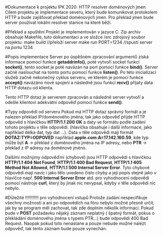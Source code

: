 ﻿#Dokumentace k projektu IPK 2020: HTTP resolver doménových jmen
Cílem projektu je implementace severu, který bude komunikovat protokolem HTTP a bude zajišťovat překlad doménových jmen. Pro překlad jmen bude server používat lokální resolver stanice na které běží.

#Překlad a spuštění
Projekt je implementován v jazyce C. Zip archiv obsahuje Makefile, tuto dokumentaci a ve složce /src zdrojový soubor projektu.
make build //přeloží server
make run PORT=1234 //spustí server na portu 1234

#Popis implementace
Server po úspěšném zpracování argumentů získá informace pomocí funkce **getaddrinfo()**, poté vytvoří socket funkcí **socket()**, tento socket je poté navázán na port pomocí funkce **bind()**. Server začně naslouchat na tomto portu pomocí funkce **listen()**. Po této inicializaci služeb začně nekonečný cyklus serveru, ve kterém je pomocí funkce **accept()** navázáno nové spojení a následně jsou funkcí **recv()** přijaty data HTTP dotazu od klienta.

Tento HTTP dotaz je serverem zpracován a následně server vytvoří a odešle klientovi adekvátní odpověď pomocí funkce **send()**.

#Typy odpovědí od serveru
Pokud má HTTP dotaz správný formát a je nalezen překlad IP/doménového jména, tak jako odpověď přijde HTTP odpověd s hlavičkou **HTTP/1.1 200 OK** a daty ve formátu podle zadání tohoto projektu v těle odpovědi. (hlavička obsahuje i další informace, jako například délka dat, typ dat ...). Data v těle odpovědi mají formát **DOTAZ:TYP=ODPOVED** například **apple.com:A=17.142.160.59**, kde typ může být **A** -> překlad z doménového jména na IP adresy, nebo **PTR** -> překlad z IP adresy na doménové jméno.

Dalšími možnýmy odpověďmi (chybové) jsou HTTP odpovědi s hlavičkou **HTTP/1.1 404 Not Found**, **HTTP/1.1 400 Bad Request**, **HTTP/1.1 405 Method Not Allowed**, **HTTP/1.1 500 Internal Server Error**. Tyto chybové odpovědi mají navíc i jako tělo uvedeno číslo chyby a její popis stejně jako v hlavičce např. **500 Internal Server Error** atd. pro vyhodnoceni odpovědi pomocí nástroje **curl**, který by jinak nic nevypsal, kdyby v těle odpovědi nic nebylo.

#Důležité !!!!!!!!!!! pro vyhodnocení vstupů
Protože zadání nespecifikuje všechny možnosti a ani po odpovědích na fóru nebylo možné přesně určit, jak by se program měl zachovat, tak zde doplním několik informací.
Pokud bude v **POST** požadavku nějaký záznam neplatný ( špatný formát, pokus o překládání doménového jména s typem PTR...) bude odpovědí 400 Bad Request. Naopak pokud toto nenastane a pouze nebude možné nalézt odpověď, tak tento záznam bude pouze vynechán.
